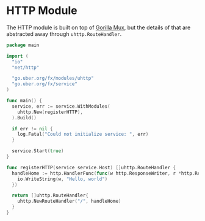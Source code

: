 # HTTP Module

The HTTP module is built on top of [Gorilla Mux](https://github.com/gorilla/mux),
but the details of that are abstracted away through `uhttp.RouteHandler`.

```go
package main

import (
  "io"
  "net/http"

  "go.uber.org/fx/modules/uhttp"
  "go.uber.org/fx/service"
)

func main() {
  service, err := service.WithModules(
    uhttp.New(registerHTTP),
  ).Build()

  if err != nil {
    log.Fatal("Could not initialize service: ", err)
  }

  service.Start(true)
}

func registerHTTP(service service.Host) []uhttp.RouteHandler {
  handleHome := http.HandlerFunc(func(w http.ResponseWriter, r *http.Request) {
    io.WriteString(w, "Hello, world")
  })

  return []uhttp.RouteHandler{
    uhttp.NewRouteHandler("/", handleHome)
  }
}
```
